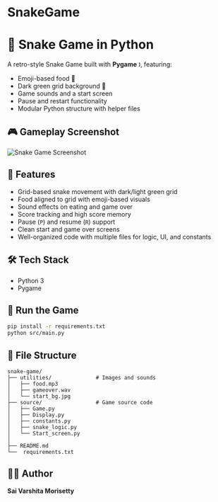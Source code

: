 # SnakeGame
# 🐍 Snake Game in Python

A retro-style Snake Game built with **Pygame** 🕽️, featuring:

* Emoji-based food 🍎
* Dark green grid background 🎨
* Game sounds and a start screen
* Pause and restart functionality
* Modular Python structure with helper files

## 🎮 Gameplay Screenshot

![Snake Game Screenshot](utilities/gameplay.jpg)

## 🧠 Features

* Grid-based snake movement with dark/light green grid
* Food aligned to grid with emoji-based visuals
* Sound effects on eating and game over
* Score tracking and high score memory
* Pause (`P`) and resume (`R`) support
* Clean start and game over screens
* Well-organized code with multiple files for logic, UI, and constants

## 🛠️ Tech Stack

* Python 3
* Pygame

## 🚀 Run the Game

```bash
pip install -r requirements.txt
python src/main.py
```

## 📂 File Structure

```
snake-game/
├── utilities/              # Images and sounds
│   ├── food.mp3
│   ├── gameover.wav
│   └── start_bg.jpg
├── source/                 # Game source code
│   ├── Game.py
│   ├── Display.py
│   ├── constants.py
│   ├── snake_logic.py
│   └── Start_screen.py
│
├── README.md
└──  requirements.txt
```

## 👩‍💻 Author

**Sai Varshita Morisetty**
